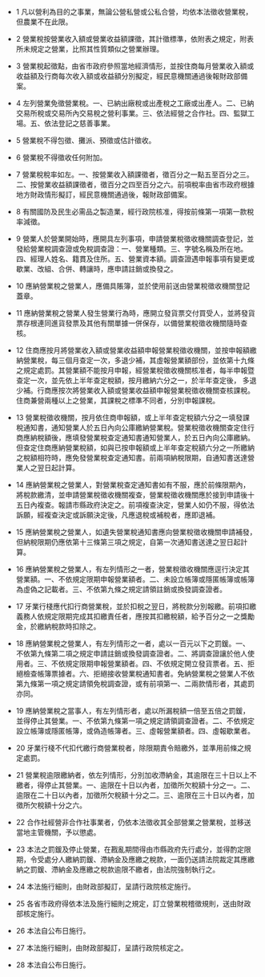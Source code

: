 * 1 凡以營利為目的之事業，無論公營私營或公私合營，均依本法徵收營業稅，但農業不在此限。

* 2 營業稅按營業收入額或營業收益額課徵，其計徵標準，依附表之規定，附表所未規定之營業，比照其性質類似之營業辦理。

* 3 營業稅起徵點，由省市政府參照當地經濟情形，並按住商每月營業收入額或收益額及行商每次收入額或收益額分別擬定，經民意機關通過後報財政部備案。

* 4 左列營業免徵營業稅。一、已納出廠稅或出產稅之工廠或出產人。二、已納交易所稅或交易所內交易稅之營利事業。三、依法經營之合作社。四、監獄工場。五、依法登記之慈善事業。

* 5 營業稅不得包徵、攤派、預徵或估計徵收。

* 6 營業稅不得徵收任何附加。

* 7 營業稅稅率如左。一、按營業收入額課徵者，徵百分之一點五至百分之三。二、按營業收益額課徵者，徵百分之四至百分之六。前項稅率由省市政府根據地方財政情形擬訂，經民意機關通過後，報財政部備案。

* 8 有關國防及民生必需品之製造業，經行政院核准，得按前條第一項第一款稅率減徵。

* 9 營業人於營業開始時，應開具左列事項，申請營業稅徵收機關調查登記，並發給營業稅調查證或免稅調查證：一、營業種類。三、字號名稱及所在地。四、經理人姓名、籍貫及住所。五、營業資本額。調查證遇申報事項有變更或歇業、改組、合併、轉讓時，應申請註銷或換發之。

* 10 應納營業稅之營業人，應備具賬簿，並於使用前送由營業稅徵收機關登記蓋章。

* 11 應納營業稅之營業人發生營業行為時，應開立發貨票交付買受人，並將發貨票存根連同進貨發票及其他有關單據一併保存，以備營業稅徵收機關隨時查核。

* 12 住商應按月將營業收入額或營業收益額申報營業稅徵收機關，並按申報額繳納營業稅，每三個月查定一次，多退少補，其虛報營業額部份，並依第十九條之規定處罰。其營業額不能按月申報，經營業稅徵收機關核准者，每半申報暨查定一次，並先依上半年查定稅額，按月繳納六分之一，於半年查定後， 多退少補。行商應按次將營業收入額或營業收益額申報營業稅徵收機關查核課稅。住商兼營兩種以上之營業，其課稅之標準不同者，分別申報課稅。

* 13 營業稅徵收機關，按月依住商申報額，或上半年查定稅額六分之一填發課稅通知書，通知營業人於五日內向公庫繳納營業稅。營業稅徵收機關查定住行商應納稅額後，應填發營業稅查定通知書通知營業人，於五日內向公庫繳納。但查定住商應納營業稅額，如與已按申報額或上半年查定稅額六分之一所繳納之稅額相符時，應免發營業稅查定通知書。前兩項納稅限期，自通知書送達營業人之翌日起計算。

* 14 應納營業稅之營業人，對營業稅查定通知書如有不服，應於前條限期內，將稅款繳清，並申請營業稅徵收機關複查，營業稅徵收機關應於接到申請後十五日內複查。報請市縣政府決定之。前項複查決定，營業人如仍不服，得依法訴願，經複查決定或訴願決定後，凡應退稅或補稅者，應即退補。

* 15 應納營業稅之營業人，如遺失營業稅通知書應向營業稅徵收機關申請補發，但納稅限期仍應依第十三條第三項之規定，自第一次通知書送達之翌日起計算。

* 16 應納營業稅之營業人，有左列情形之一者，營業稅徵收機關應逕行決定其營業額。一、不依規定限期申報營業額者。二、未設立帳簿或隱匿帳簿或帳簿為虛偽之記載者。三、不依第九條之規定請領註銷或換發調查證者。

* 17 牙業行棧應代扣行商營業稅，並於扣稅之翌日，將稅款分別報繳。前項扣繳義務人依規定限期完成其扣繳責任者，應按其扣繳稅額，給予百分之一之獎勵金，於繳納稅款時扣除之。

* 18 應納營業稅之營業人，有左列情形之一者，處以一百元以下之罰鍰。一、不依第九條第二項之規定申請註銷或換發調查證者。二、將調查證讓於他人使用者。三、不依規定限期申報營業額者。四、不依規定開立發貨票者。五、拒絕檢查帳簿票據者。六、拒絕接收營業稅通知書者。免納營業稅之營業人不依第九條第一項之規定請領免稅調查證，或有前項第一、二兩款情形者，其處罰亦同。

* 19 應納營業稅之當事人，有左列情形者，處以所漏稅額一倍至五倍之罰鍰，並得停止其營業。一、不依第九條第一項之規定請領調查證者。二、不依規定設立帳簿或隱匿帳簿，或偽造帳簿者。三、虛報營業額者。四、虛報歇業者。

* 20 牙業行棧不代扣代繳行商營業稅者，除限期責令賠繳外，並準用前條之規定處罰。

* 21 營業稅逾限繳納者，依左列情形，分別加收滯納金，其逾限在三十日以上不繳者，得停止其營業。一、逾限在十日以內者，加徵所欠稅額十分之一。二、逾限在二十日以內者，加徵所欠稅額十分之二。三、逾限在三十日以內者，加徵所欠稅額十分之六。

* 22 合作社經營非合作社事業者，仍依本法徵收其全部營業之營業稅，並移送當地主管機關，予以懲處。

* 23 本法之罰鍰及停止營業，在戡亂期間得由市縣政府先行處分，並得酌定限期，令受處分人繳納罰鍰、滯納金及應繳之稅款，一面仍送請法院裁定其應繳納之罰鍰、滯納金及應繳之稅款逾限不繳者，由法院強制執行之。

* 24 本法施行細則，由財政部擬訂，呈請行政院核定施行。

* 25 各省市政府得依本法及施行細則之規定，訂立營業稅稽徵規則，送由財政部核定施行。

* 26 本法自公布日施行。

* 27 本法施行細則，由財政部擬訂，呈請行政院核定之。

* 28 本法自公布日施行。

